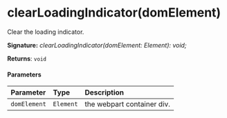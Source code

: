 # clearLoadingIndicator(domElement)

Clear the loading indicator.

**Signature:** _clearLoadingIndicator(domElement: Element): void;_

**Returns**: `void`



#### Parameters


| Parameter	   | Type    | Description |
|:-------------|:---------------|:------------|
| `domElement`    | `Element` | the webpart container div. |


